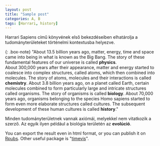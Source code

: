 ```yaml
---
layout: post
title: "Sample post"
categories: A, B
tags: [Harrari, history]
---
```


Harrari Sapiens című könyvének első bekezdéseiben elhatárolja a tudományterületeket történelmi kontextusba helyezve. 

{: .box-note}
"About 13.5 billion years ago, matter, energy, time and space came into being in what is known as the Big Bang. The story of these fundamental features of our universe is called **physics**.<br>
About 300,000 years after their appearance, matter and energy started to coalesce into complex structures, called atoms, which then combined into molecules. The story of atoms, molecules and their interactions is called **chemistry**.
About 3.8 billion years ago, on a planet called Earth, certain molecules combined to form particularly large and intricate structures called organisms. The story of organisms is called **biology**.
About 70,000 years ago, organisms belonging to the species Homo sapiens started to form even more elaborate structures called cultures. The subsequent development of these human cultures is called **history**."

Minden tudományterületnek vannak axiómái, melyekkel nem vitatkozik a szerző. Az egyik ilyen például a biológia területén az **evolúció**.





You can export the result even in html format, or you can publish it on [Rpubs](http://rpubs.com/ZGFabian/514062). Other useful package is "[timevis](https://daattali.com/shiny/timevis-demo/)".

